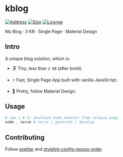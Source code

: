 # kblog

[![Address](https://img.shields.io/badge/address-kkocdko.site-293?style=flat)](https://kkocdko.site)
[![Size](https://img.shields.io/badge/brotil%20size-2.7%20KB-293?style=flat)](https://kkocdko.site/res/20210612-0010-001.webp)
[![License](https://img.shields.io/github/license/kkocdko/kblog?style=flat&color=293)](LICENSE)

My Blog · 3 KB · Single Page · Material Design

## Intro

A unique blog solution, which is:

- 🗜️ Tiny, less than `3 KB` (after brotli).

- ⚡️ Fast, Single Page App built with vanilla JavaScript.

- 💎 Pretty, follow Material Design.

## Usage

```sh
# npm i # or download node_modules from release page
node . serve # serve | generate | develop
```

## Contributing

Follow [prettier](https://github.com/prettier/prettier) and [stylelint-config-recess-order](https://github.com/stormwarning/stylelint-config-recess-order).
